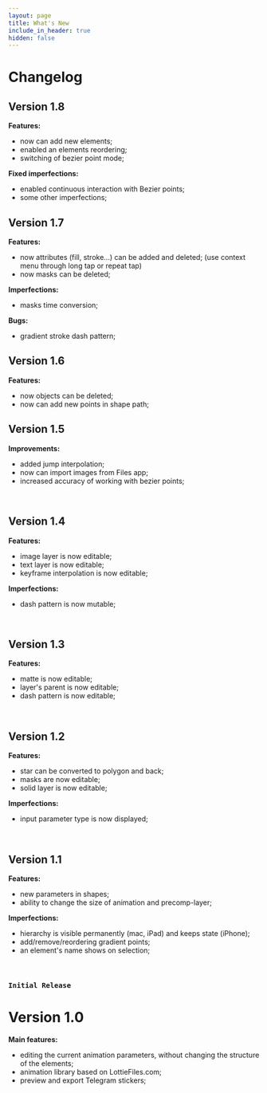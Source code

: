```yaml
---
layout: page
title: What's New
include_in_header: true
hidden: false
---
```


# Changelog

<!-- ### `Second release`
# **Version 2.0**

<br>

________
<br> -->

## **Version 1.8**

**Features:**

- now can add new elements;
- enabled an elements reordering;
- switching of bezier point mode;

**Fixed imperfections:**
- enabled continuous interaction with Bezier points;
- some other imperfections;

## **Version 1.7**

**Features:**

- now attributes (fill, stroke...) can be added and deleted; (use context menu through long tap or repeat tap)
- now masks can be deleted;

**Imperfections:**

- masks time conversion;

**Bugs:**

- gradient stroke dash pattern;

## **Version 1.6**

**Features:**

- now objects can be deleted;
- now can add new points in shape path;

## **Version 1.5**

**Improvements:**

- added jump interpolation;
- now can import images from Files app;
- increased accuracy of working with bezier points;

<br>

## **Version 1.4**

**Features:**

- image layer is now editable;
- text layer is now editable;
- keyframe interpolation is now editable;

**Imperfections:**

- dash pattern is now mutable;

<br>

## **Version 1.3**

**Features:**

- matte is now editable;
- layer's parent is now editable;
- dash pattern is now editable;

<br>

## **Version 1.2**

**Features:**

- star can be converted to polygon and back;
- masks are now editable;
- solid layer is now editable;

**Imperfections:**

- input parameter type is now displayed;

<br>

## **Version 1.1**

**Features:**

- new parameters in shapes;
- ability to change the size of animation and precomp-layer;

**Imperfections:**

- hierarchy is visible permanently (mac, iPad) and keeps state (iPhone);
- add/remove/reordering gradient points;
- an element's name shows on selection;

<br>

### `Initial Release`
# **Version 1.0**

**Main features:**

- editing the current animation parameters, without changing the structure of the elements;
- animation library based on LottieFiles.com;
- preview and export Telegram stickers;

<br>